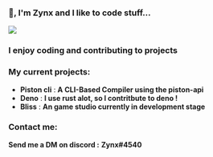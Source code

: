 ### 👋, I'm Zynx and I like to code stuff...

![](https://komarev.com/ghpvc/?username=Milo123459)

### I enjoy coding and contributing to projects

### My current projects:
* **Piston cli** : **A CLI-Based Compiler using the piston-api**
* **Deno** : **I use rust alot, so I contritbute to deno !**
* **Bliss** : **An game studio currently in development stage**

### Contact me:
**Send me a DM on discord :** **Zynx#4540**


